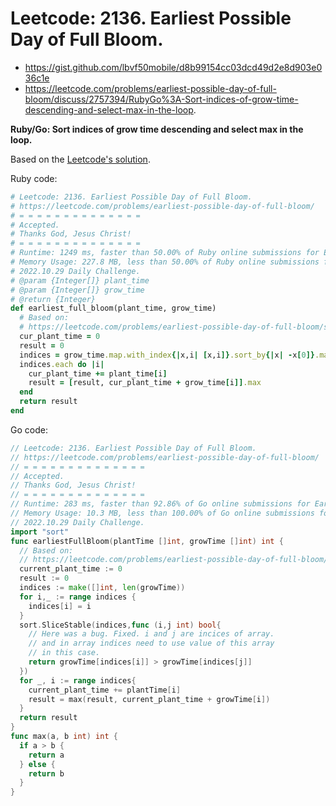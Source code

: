 # Leetcode: 2136. Earliest Possible Day of Full Bloom.

- https://gist.github.com/lbvf50mobile/d8b99154cc03dcd49d2e8d903e036c1e
- https://leetcode.com/problems/earliest-possible-day-of-full-bloom/discuss/2757394/RubyGo%3A-Sort-indices-of-grow-time-descending-and-select-max-in-the-loop.

**Ruby/Go: Sort indices of grow time descending and select max in the loop.**

Based on the [Leetcode's solution](https://leetcode.com/problems/earliest-possible-day-of-full-bloom/solution/).


Ruby code:
```Ruby
# Leetcode: 2136. Earliest Possible Day of Full Bloom.
# https://leetcode.com/problems/earliest-possible-day-of-full-bloom/
# = = = = = = = = = = = = = =
# Accepted.
# Thanks God, Jesus Christ!
# = = = = = = = = = = = = = =
# Runtime: 1249 ms, faster than 50.00% of Ruby online submissions for Earliest Possible Day of Full Bloom.
# Memory Usage: 227.8 MB, less than 50.00% of Ruby online submissions for Earliest Possible Day of Full Bloom.
# 2022.10.29 Daily Challenge.
# @param {Integer[]} plant_time
# @param {Integer[]} grow_time
# @return {Integer}
def earliest_full_bloom(plant_time, grow_time)
  # Based on:
  # https://leetcode.com/problems/earliest-possible-day-of-full-bloom/solution/
  cur_plant_time = 0
  result = 0
  indices = grow_time.map.with_index{|x,i| [x,i]}.sort_by{|x| -x[0]}.map(&:last)
  indices.each do |i|
    cur_plant_time += plant_time[i]
    result = [result, cur_plant_time + grow_time[i]].max
  end
  return result
end
```

Go code:
```Go
// Leetcode: 2136. Earliest Possible Day of Full Bloom.
// https://leetcode.com/problems/earliest-possible-day-of-full-bloom/
// = = = = = = = = = = = = = =
// Accepted.
// Thanks God, Jesus Christ!
// = = = = = = = = = = = = = =
// Runtime: 283 ms, faster than 92.86% of Go online submissions for Earliest Possible Day of Full Bloom.
// Memory Usage: 10.3 MB, less than 100.00% of Go online submissions for Earliest Possible Day of Full Bloom.
// 2022.10.29 Daily Challenge.
import "sort"
func earliestFullBloom(plantTime []int, growTime []int) int {
  // Based on:
  // https://leetcode.com/problems/earliest-possible-day-of-full-bloom/solution/
  current_plant_time := 0
  result := 0
  indices := make([]int, len(growTime))
  for i,_ := range indices {
    indices[i] = i
  }
  sort.SliceStable(indices,func (i,j int) bool{
    // Here was a bug. Fixed. i and j are incices of array.
    // and in array indices need to use value of this array 
    // in this case.
    return growTime[indices[i]] > growTime[indices[j]]
  })
  for _, i := range indices{
    current_plant_time += plantTime[i]
    result = max(result, current_plant_time + growTime[i])
  }
  return result
}
func max(a, b int) int {
  if a > b {
    return a
  } else {
    return b
  }
}
```

